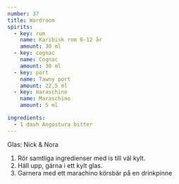 ```yaml
---
number: 37
title: Wardroom
spirits: 
  - key: rum
    name: Karibisk rom 6-12 år
    amount: 30 ml
  - key: cognac
    name: Cognac
    amount: 30 ml
  - key: port
    name: Tawny port
    amount: 22,5 ml
  - key: maraschino
    name: Maraschino
    amount: 5 ml

ingredients: 
  - 1 dash Angostura bitter
---
```


Glas: Nick & Nora

1) Rör samtliga ingredienser med is till väl kylt.  
2) Häll upp, gärna i ett kylt glas.  
3) Garnera med ett marachino körsbär på en drinkpinne 
